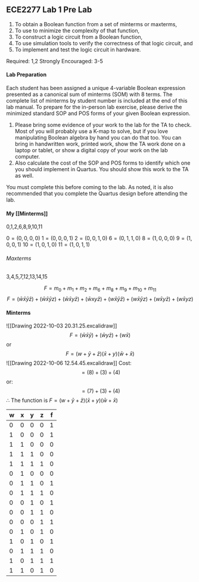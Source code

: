 ## ECE2277 Lab 1 Pre Lab
1. To obtain a Boolean function from a set of minterms or maxterms, 
2. To use to minimize the complexity of that function, 
3. To construct a logic circuit from a Boolean function, 
4. To use simulation tools to verify the correctness of that logic circuit, and 
5. To implement and test the logic circuit in hardware.

Required: 1,2
Strongly Encouraged: 3-5

#### Lab Preparation 
Each student has been assigned a unique 4-variable Boolean expression presented as a canonical sum of minterms (SOM) with 8 terms. The complete list of minterms by student number is included at the end of this lab manual. To prepare for the in-person lab exercise, please derive the minimized standard SOP and POS forms of your given Boolean expression. 

1. Please bring some evidence of your work to the lab for the TA to check. Most of you will probably use a K-map to solve, but if you love manipulating Boolean algebra by hand you can do that too. You can bring in handwritten work, printed work, show the TA work done on a laptop or tablet, or show a digital copy of your work on the lab computer. 
2. Also calculate the cost of the SOP and POS forms to identify which one you should implement in Quartus. You should show this work to the TA as well. 

You must complete this before coming to the lab. As noted, it is also recommended that you complete the Quartus design before attending the lab.

#### My [[Minterms]]
0,1,2,6,8,9,10,11

$0 = (0,0,0,0)$
$1 = (0,0,0,1)$
$2 = (0,0,1,0)$
$6 = (0,1,1,0)$
$8 = (1,0,0,0)$
$9 = (1,0,0,1)$
$10 = (1,0,1,0)$
$11 = (1,0,1,1)$

###### Maxterms
3,4,5,7,12,13,14,15

$$ F = m_0+m_1+m_2+m_6+m_8+m_9+m_{10}+m_{11} $$
$$ F = (\bar w\bar x\bar y\bar z)+(\bar w\bar x\bar yz)+(\bar w\bar xy\bar z)+(\bar wxy\bar z)+(w\bar x\bar y\bar z)+(w\bar x\bar yz)+(w\bar xy\bar z)+(w\bar xyz) $$
#### Minterms
![[Drawing 2022-10-03 20.31.25.excalidraw]]
$$ F = (\bar w\bar x\bar y)+(\bar wy\bar z)+(w\bar x) $$
or
$$ F = (w+\bar y+\bar z)(\bar x+y)(\bar w+\bar x) $$
![[Drawing 2022-10-06 12.54.45.excalidraw]]
Cost:
$$ = (8)+(3)+(4) $$
or:
$$ =(7)+(3)+(4) $$
$\therefore$ The function is $F = (w+\bar y+\bar z)(\bar x+y)(\bar w+\bar x)$

| w   | x   | y   | z   | f   |
| --- | --- | --- | --- | --- |
| 0   | 0   | 0   | 0   | 1   |
| 1   | 0   | 0   | 0   | 1   |
| 1   | 1   | 0   | 0   | 0   |
| 1   | 1   | 1   | 0   | 0   |
| 1   | 1   | 1   | 1   | 0   |
| 0   | 1   | 0   | 0   | 0   |
| 0   | 1   | 1   | 0   | 1   |
| 0   | 1   | 1   | 1   | 0   |
| 0   | 0   | 1   | 0   | 1   |
| 0   | 0   | 1   | 1   | 0   |
| 0   | 0   | 0   | 1   | 1   |
| 0   | 1   | 0   | 1   | 0   |
| 1   | 0   | 1   | 0   | 1   |
| 0   | 1   | 1   | 1   | 0   |
| 1   | 0   | 1   | 1   | 1   |
| 1   | 1   | 0   | 1   | 0   |

